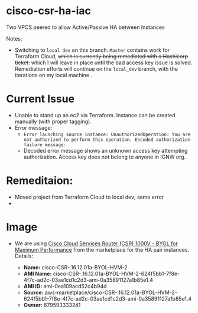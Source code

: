 # cisco-csr-ha-iac
Two VPCS peered to allow Active/Passive HA between Instances

Notes:

- Switching to `local dev` on this branch. `Master` contains work for Terraform Cloud, ~~which is currently being remediated with a Hashicorp ticket.~~ which I  will leave in place until the bad access key issue is solved. Remediation efforts will continue on the `local_dev` branch, with the iterations on my local machine .

# Current Issue

- Unable to stand up an ec2 via Terraform. Instance can be created manually (with proper tagging).
- Error message: 
  - `Error launching source instance: UnauthorizedOperation: You are not authorized to perform this operation. Encoded authorization failure message:`
  - Decoded error message shows an unknown access key attempting authorization. Access key does not belong to anyone in IGNW org.

# Remeditaion:

- Moved project from Terraform Cloud to local dev; same error
- 



# Image

- We are using [Cisco Cloud Services Router (CSR) 1000V - BYOL for Maximum Performance](https://aws.amazon.com/marketplace/pp/B00NF48FI2?ref=cns_srchrow#pdp-usage) from the marketplace for the HA pair instances. Details:

  - **Name:** cisco-CSR-.16.12.01a-BYOL-HVM-2
  - **AMI Name:** cisco-CSR-.16.12.01a-BYOL-HVM-2-624f5bb1-7f8e-4f7c-ad2c-03ae1cd1c2d3-ami-0a35891127a1b85e1.4
  - **AMI ID:** ami-0ea109acd52c4b94d
  - **Source:** aws-marketplace/cisco-CSR-.16.12.01a-BYOL-HVM-2-624f5bb1-7f8e-4f7c-ad2c-03ae1cd1c2d3-ami-0a35891127a1b85e1.4
  - **Owner:** 679593333241
